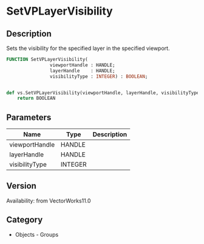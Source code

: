 # SetVPLayerVisibility

## Description
Sets the visibility for the specified layer in the specified viewport.

```pascal
FUNCTION SetVPLayerVisibility(
				viewportHandle : HANDLE;
				layerHandle    : HANDLE;
				visibilityType : INTEGER) : BOOLEAN;
```

```python

def vs.SetVPLayerVisibility(viewportHandle, layerHandle, visibilityType):
    return BOOLEAN
```

## Parameters
|Name|Type|Description|
|---|---|---|
|viewportHandle|HANDLE||
|layerHandle|HANDLE||
|visibilityType|INTEGER||

## Version
Availability: from VectorWorks11.0
## Category
* Objects - Groups

